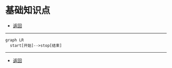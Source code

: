 # 基础知识点

- [返回](README.md)

***

```mermaid
graph LR
  start[开始]-->stop[结束]

```

***

- [返回](README.md)